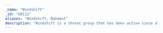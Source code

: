 ```yaml
---
_name: "Windshift"
_id: "G0112"
aliases: "Windshift, Bahamut"
description: "Windshift is a threat group that has been active since at least 2017, targeting specific individuals for surveillance in government departments and critical infrastructure across the Middle East."
---
```

